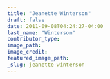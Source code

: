 ```yaml
---
title: "Jeanette Winterson"
draft: false
date: 2011-09-08T04:24:27-04:00
last_name: "Winterson"
contributor_type:
image_path:
image_credit:
featured_image_path:
_slug: jeanette-winterson
---
```

